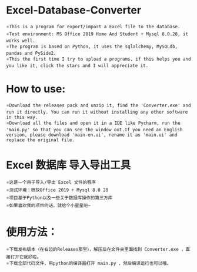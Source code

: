 # Excel-Database-Converter
 	⭐This is a program for export/import a Excel file to the database.
 	⭐Test environment: MS Office 2019 Home And Student + Mysql 8.0.28, it works well.
 	⭐The program is based on Python, it uses the sqlalchemy, MySQLdb, pandas and PySide2.
 	⭐This the first time I try to upload a programs, if this helps you and you like it, click the stars and I will appreciate it.

# How to use:
 	⭐Download the releases pack and unzip it, find the 'Converter.exe' and run it directly. You can run it without installing any other software in this way.
 	⭐Download all the files and open it in a IDE like Pycharm, run the 'main.py' so that you can see the window out.If you need an English version, please download 'main-en.ui', rename it as 'main.ui' and replace the original file.

# Excel 数据库 导入导出工具
 	⭐这是一个用于导入/导出 Excel 文件的程序
 	⭐测试环境：微软Office 2019 + Mysql 8.0 28
 	⭐项目基于Python以及一些关于数据库操作的第三方库
 	⭐如果喜欢我的项目的话，就给个小星星吧~

# 使用方法：
 	⭐下载发布版本（在右边的Releases那里），解压后在文件夹里面找到 Converter.exe ，直接打开它就好啦。
 	⭐下载全部代码文件，用python的编译器打开 main.py ，然后编译运行也可以哦。
